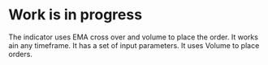 # Work  is in progress
The indicator uses EMA cross over and volume to place the order. It works ain any timeframe. 
It has a set of input parameters. It uses Volume to place orders. 

